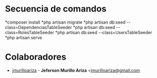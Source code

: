 # Secuencia de comandos

*composer install 
*php artisan migrate
*php artisan db:seed --class=DependenciasTableSeeder
*php artisan db:seed --class=RolesTableSeeder
*php artisan db:seed --class=UsersTableSeeder
*php artisan serve

# Colaboradores
* [jmurilloariza](https://github.com/jmurilloariza) -
**Jeferson Murillo Ariza** &lt;jmurilloariza@gmail.com
